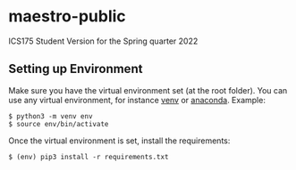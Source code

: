 # maestro-public
ICS175 Student Version for the Spring quarter 2022

## Setting up Environment
Make sure you have the virtual environment set (at the root folder). You can use any virtual environment, for instance [venv](https://docs.python.org/3/tutorial/venv.html) or [anaconda](https://docs.anaconda.com/anaconda/install/index.html). Example:
```
$ python3 -m venv env
$ source env/bin/activate
```
Once the virtual environment is set, install the requirements:
```
$ (env) pip3 install -r requirements.txt
```
